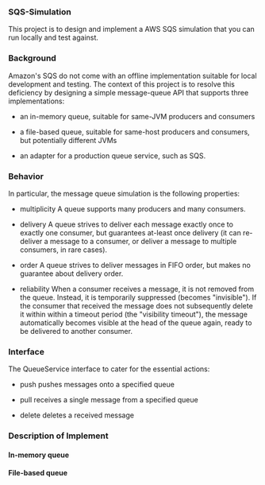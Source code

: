### SQS-Simulation
This project is to design and implement a AWS SQS simulation that you can run locally and test against.

### Background
Amazon's SQS do not come with an offline implementation suitable for local development and testing.
The context of this project is to resolve this deficiency by designing a simple
message-queue API that supports three implementations:

 - an in-memory queue, suitable for same-JVM producers and consumers

 - a file-based queue, suitable for same-host producers and consumers, but
   potentially different JVMs

 - an adapter for a production queue service, such as SQS.

### Behavior
In particular, the message queue simulation is the following properties:

 - multiplicity
   A queue supports many producers and many consumers.

 - delivery
   A queue strives to deliver each message exactly once to exactly one consumer,
   but guarantees at-least once delivery (it can re-deliver a message to a
   consumer, or deliver a message to multiple consumers, in rare cases).

 - order
   A queue strives to deliver messages in FIFO order, but makes no guarantee
   about delivery order.

 - reliability
   When a consumer receives a message, it is not removed from the queue.
   Instead, it is temporarily suppressed (becomes "invisible").  If the consumer
   that received the message does not subsequently delete it within within a
   timeout period (the "visibility timeout"), the message automatically becomes
   visible at the head of the queue again, ready to be delivered to another
   consumer.
   
### Interface
The QueueService interface to cater for the essential actions:

 - push     pushes messages onto a specified queue
 
 - pull     receives a single message from a specified queue
 
 - delete   deletes a received message
 
### Description of Implement
#### In-memory queue
#### File-based queue
